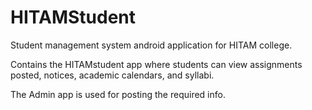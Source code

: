 # HITAMStudent
Student management system android application for HITAM college.

Contains the HITAMstudent app where students can view assignments posted, notices, academic calendars, and syllabi.

The Admin app is used for posting the required info.


